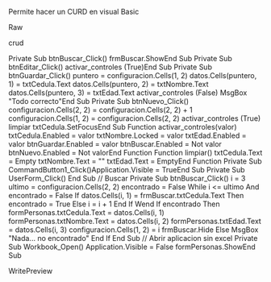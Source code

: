 
Permite hacer un CURD en visual Basic

Raw

crud

Private Sub btnBuscar_Click() frmBuscar.ShowEnd Sub Private Sub btnEditar_Click() activar_controles (True)End Sub Private Sub btnGuardar_Click() puntero = configuracion.Cells(1, 2) datos.Cells(puntero, 1) = txtCedula.Text datos.Cells(puntero, 2) = txtNombre.Text datos.Cells(puntero, 3) = txtEdad.Text activar_controles (False) MsgBox "Todo correcto"End Sub Private Sub btnNuevo_Click() configuracion.Cells(2, 2) = configuracion.Cells(2, 2) + 1 configuracion.Cells(1, 2) = configuracion.Cells(2, 2) activar_controles (True) limpiar txtCedula.SetFocusEnd Sub Function activar_controles(valor) txtCedula.Enabled = valor txtNombre.Locked = valor txtEdad.Enabled = valor btnGuardar.Enabled = valor btnBuscar.Enabled = Not valor btnNuevo.Enabled = Not valorEnd Function Function limpiar() txtCedula.Text = Empty txtNombre.Text = "" txtEdad.Text = EmptyEnd Function Private Sub CommandButton1_Click()Application.Visible = TrueEnd Sub Private Sub UserForm_Click() End Sub // Buscar Private Sub btnBuscar_Click() i = 3 ultimo = configuracion.Cells(2, 2) encontrado = False While i <= ultimo And encontrado = False If datos.Cells(i, 1) = frmBuscar.txtCedula.Text Then encontrado = True Else i = i + 1 End If Wend If encontrado Then formPersonas.txtCedula.Text = datos.Cells(i, 1) formPersonas.txtNombre.Text = datos.Cells(i, 2) formPersonas.txtEdad.Text = datos.Cells(i, 3) configuracion.Cells(1, 2) = i frmBuscar.Hide Else MsgBox "Nada... no encontrado" End If End Sub // Abrir aplicacion sin excel Private Sub Workbook_Open() Application.Visible = False formPersonas.ShowEnd Sub

WritePreview

 


